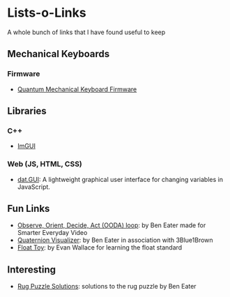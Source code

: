 # Lists-o-Links
A whole bunch of links that I have found useful to keep

## Mechanical Keyboards

### Firmware

- [Quantum Mechanical Keyboard Firmware](https://docs.qmk.fm/#/)

## Libraries

### C++

- [ImGUI](https://github.com/ocornut/imgui)

### Web (JS, HTML, CSS)

- [dat.GUI](https://github.com/dataarts/dat.gui): A lightweight graphical user interface for changing variables in JavaScript.

## Fun Links

- [Observe, Orient, Decide, Act (OODA) loop](https://eater.net/ooda-loop): by Ben Eater made for Smarter Everyday Video
- [Quaternion Visualizer](https://eater.net/quaternions/): by Ben Eater in association with 3Blue1Brown
- [Float Toy](https://evanw.github.io/float-toy/): by Evan Wallace for learning the float standard

## Interesting
- [Rug Puzzle Solutions](https://github.com/beneater/rug-puzzle): solutions to the rug puzzle by Ben Eater
